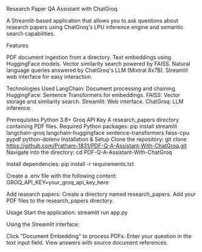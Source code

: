 Research Paper QA Assistant with ChatGroq

A Streamlit-based application that allows you to ask questions about research papers using ChatGroq's LPU inference engine and semantic search capabilities.

Features

PDF document ingestion from a directory.
Text embeddings using HuggingFace models.
Vector similarity search powered by FAISS.
Natural language queries answered by ChatGroq's LLM (Mixtral 8x7B).
Streamlit web interface for easy interaction.



Technologies Used
LangChain: Document processing and chaining.
HuggingFace: Sentence Transformers for embeddings.
FAISS: Vector storage and similarity search.
Streamlit: Web interface.
ChatGroq: LLM inference.


Prerequisites
Python 3.8+
Groq API Key
A research_papers directory containing PDF files.
Required Python packages: pip install streamlit langchain-groq langchain-huggingface sentence-transformers faiss-cpu pypdf python-dotenv
Installation & Setup
Clone the repository:
git clone https://github.com/Pratham-1831/PDF-Q-A-Assistant-With-ChatGroq.git
Navigate into the directory:
cd PDF-Q-A-Assistant-With-ChatGroq

Install dependencies:
pip install -r requirements.txt

Create a .env file with the following content:
GROQ_API_KEY=your_groq_api_key_here

Add research papers:
Create a directory named research_papers.
Add your PDF files to the research_papers directory.

Usage
Start the application:
streamlit run app.py

Using the Streamlit interface:

Click "Document Embedding" to process PDFs.
Enter your question in the text input field.
View answers with source document references.
